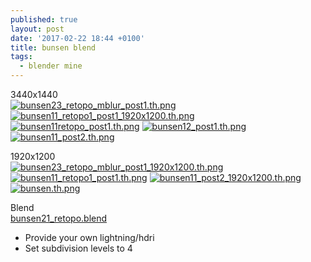 ```yaml
---
published: true
layout: post
date: '2017-02-22 18:44 +0100'
title: bunsen blend
tags:
  - blender mine
---
```

3440x1440  
[![bunsen23_retopo_mblur_post1.th.png](https://cdn.scrot.moe/images/2017/02/28/bunsen23_retopo_mblur_post1.th.png)](https://cdn.scrot.moe/images/2017/02/28/bunsen23_retopo_mblur_post1.png)
[![bunsen11_retopo1_post1_1920x1200.th.png](https://cdn.scrot.moe/images/2017/02/25/bunsen11_retopo1_post1_1920x1200.th.png)](https://cdn.scrot.moe/images/2017/02/25/bunsen11_retopo1_post1.png)
[![bunsen11retopo_post1.th.png](https://cdn.scrot.moe/images/2017/02/23/bunsen11retopo_post1.th.png)](https://cdn.scrot.moe/images/2017/02/23/bunsen11retopo_post1.png)
[![bunsen12_post1.th.png](https://cdn.scrot.moe/images/2017/02/22/bunsen12_post1.th.png)](https://cdn.scrot.moe/images/2017/02/22/bunsen12_post1.png)
[![bunsen11_post2.th.png](https://cdn.scrot.moe/images/2017/02/22/bunsen11_post2.th.png)](https://cdn.scrot.moe/images/2017/02/22/bunsen11_post2.png)

1920x1200  
[![bunsen23_retopo_mblur_post1_1920x1200.th.png](https://cdn.scrot.moe/images/2017/02/28/bunsen23_retopo_mblur_post1_1920x1200.th.png)](https://cdn.scrot.moe/images/2017/02/28/bunsen23_retopo_mblur_post1_1920x1200.png)
[![bunsen11_retopo1_post1.th.png](https://cdn.scrot.moe/images/2017/02/25/bunsen11_retopo1_post1.th.png)](https://cdn.scrot.moe/images/2017/02/25/bunsen11_retopo1_post1_1920x1200.png)
[![bunsen11_post2_1920x1200.th.png](https://cdn.scrot.moe/images/2017/02/22/bunsen11_post2_1920x1200.th.png)](https://cdn.scrot.moe/images/2017/02/22/bunsen11_post2_1920x1200.png)
[![bunsen.th.png](https://cdn.scrot.moe/images/2018/04/12/bunsen.th.png)](https://cdn.scrot.moe/images/2018/04/12/bunsen.png)

Blend  
[bunsen21_retopo.blend]({{site.baseurl}}/blends/bunsen21_retopo.blend)  
- Provide your own lightning/hdri
- Set subdivision levels to 4
